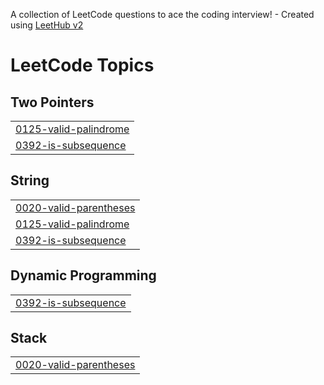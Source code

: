A collection of LeetCode questions to ace the coding interview! - Created using [LeetHub v2](https://github.com/arunbhardwaj/LeetHub-2.0)
<!---LeetCode Topics Start-->
# LeetCode Topics
## Two Pointers
|  |
| ------- |
| [0125-valid-palindrome](https://github.com/DAVIDts11/LeetCode/tree/master/0125-valid-palindrome) |
| [0392-is-subsequence](https://github.com/DAVIDts11/LeetCode/tree/master/0392-is-subsequence) |
## String
|  |
| ------- |
| [0020-valid-parentheses](https://github.com/DAVIDts11/LeetCode/tree/master/0020-valid-parentheses) |
| [0125-valid-palindrome](https://github.com/DAVIDts11/LeetCode/tree/master/0125-valid-palindrome) |
| [0392-is-subsequence](https://github.com/DAVIDts11/LeetCode/tree/master/0392-is-subsequence) |
## Dynamic Programming
|  |
| ------- |
| [0392-is-subsequence](https://github.com/DAVIDts11/LeetCode/tree/master/0392-is-subsequence) |
## Stack
|  |
| ------- |
| [0020-valid-parentheses](https://github.com/DAVIDts11/LeetCode/tree/master/0020-valid-parentheses) |
<!---LeetCode Topics End-->